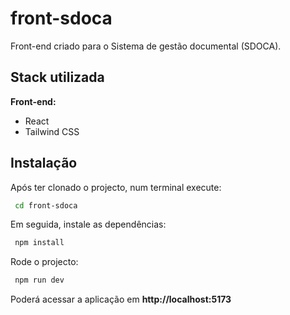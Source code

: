 
# front-sdoca

Front-end criado para o Sistema de gestão documental (SDOCA).


## Stack utilizada

**Front-end:** 

- React 
- Tailwind CSS


## Instalação

Após ter clonado o projecto, num terminal execute:

```bash
 cd front-sdoca
```

Em seguida, instale as dependências:

```bash
 npm install
```

Rode o projecto:

```bash
 npm run dev
```

Poderá acessar a aplicação em **http://localhost:5173**



